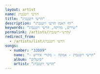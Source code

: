 ```yaml
---
layout: artist
name: הרשי רוטנברג
title: "הרשי רוטנברג"
description: "דף האמן הרשי רוטנברג"
keywords: "שירים, מוזיקה, הרשי רוטנברג"
permalink: /artists/הרשי-רוטנברג/
redirect_from:
  - /artists/list/הרשי רוטנברג
songs:
  - number: "33009"
    name: "- הרשי רוטנברג - אמונה - מקורי אידיש"
    album: "סינגלים"
    artist: "הרשי רוטנברג"
---
```

